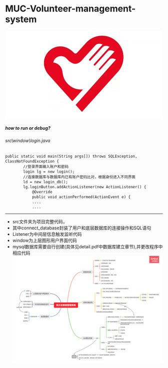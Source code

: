 # MUC-Volunteer-management-system
![vicon](./vicon.jpg "icon")
##### how to run or debug?
###### src\window\login.java
```
public static void main(String args[]) throws SQLException, ClassNotFoundException {
    	//登录界面输入账户和密码
        login lg = new login();
        //连接数据库与数据库内已有账户密码比对，根据身份进入不同界面
        ld = new login_db();
        lg.loginButton.addActionListener(new ActionListener() {
            @Override
            public void actionPerformed(ActionEvent e) {
            ....
            ....
```
---
- src文件夹为项目完整代码，
- 其中connect_database封装了用户和底层数据库的连接操作和SQL语句	
- Listener为中间层信息触发监听代码
- window为上层图形用户界面代码
- mysql数据库需要自行创建(具体见detail.pdf中数据库建立章节),并更改程序中相应代码
![process](./民大志愿者管理系统.png "process")
